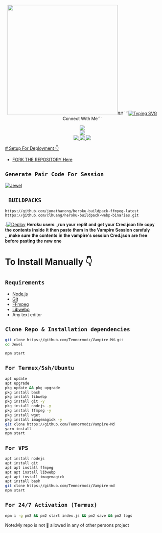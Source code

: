 <p align="center">
<img src="https://telegra.ph/file/6df8affbde800234b9436.jpg" width="360" height="360"/>## ```<a href="https://git.io/typing-svg"><img src="https://readme-typing-svg.demolab.com?font=Black+Ops+One&size=50&pause=1000&color=1BAFBAFF&center=true&width=910&height=100&lines=THANKS FOR CHOOSING +VAMPIRE-MD; WHATSAPP+BUG+BOT;CREATED+BY+GIDDY+TENNOR;RELEASED+22.2.2024" alt="Typing SVG" /></a>Connect With Me```
<p align="center">
<a href="https://youtube.com/@gideonowino-gc2ry?si=EF9V0pNRVRya_hjM"><img src="https://img.shields.io/badge/YouTube-ff0000?style=for-the-badge&logo=youtube&logoColor=ff000000&link=https://youtube.com/@DGXeon" /><br>
<a href="https://whatsapp.com/channel/0029VadqmtNA89MlYOW7Ep2n"><img src="https://img.shields.io/badge/WhatsApp Channel-25D366?style=for-the-badge&logo=whatsapp&logoColor=white&link=[https://whatsapp.com/channel/0029VaG9VfPKWEKk1rxTQD20](https://whatsapp.com/channel/0029VaWrCuH35fLuVP2iCc2R)" /><br>
<a href="https://t.me/Giddy_Tennor"><img src="https://img.shields.io/badge/Telegram-00FFFF?style=for-the-badge&logo=telegram&logoColor=white" />
<a href="[[[https://chat.whatsapp.com/Dy45nOiMm8ECJLdIR2wBbB](https://whatsapp.com/channel/0029VaWrCuH35fLuVP2iCc2R)](https://chat.whatsapp.com/Dy45nOiMm8ECJLdIR2wBbB)]"><img src="https://img.shields.io/badge/WhatsApp Group-25D366?style=for-the-badge&logo=whatsapp&logoColor=white" />
<a href="https://www.instagram.com/giddy_tennor_?igsh=YzZ0NDRoaXFxM2Zk=="><img src="https://img.shields.io/badge/Instagram-A020F0?style=for-the-badge&logo=instagram&logoColor=white" />
</p>
# Setup For Deployment 👇

- FORK THE REPOSITORY [Here](https://github.com/Tennormodz/Vampire-Md/fork)

## `Generate Pair Code For Session`
[![Jewel](https://repl.it/badge/github/quiec/whatsasena)](https://replit.com/@pesguru02/Classic-Pairing)

## ` BUILDPACKS`

```
https://github.com/jonathanong/heroku-buildpack-ffmpeg-latest
https://github.com/clhuang/heroku-buildpack-webp-binaries.git
```

.[![Deploy](https://www.herokucdn.com/deploy/button.svg)](https://dashboard.heroku.com/new?template=https://github.com/Tennormodz/Vampire-Md?tab=readme-ov-file)
𝐇𝐞𝐫𝐨𝐤𝐮 𝐮𝐬𝐞𝐫𝐬 ,,𝐫𝐮𝐧 𝐲𝐨𝐮𝐫 𝐫𝐞𝐩𝐥𝐢𝐭 𝐚𝐧𝐝 𝐠𝐞𝐭 𝐲𝐨𝐮𝐫 𝐂𝐫𝐞𝐝.𝐣𝐬𝐨𝐧 𝐟𝐢𝐥𝐞 𝐜𝐨𝐩𝐲 𝐭𝐡𝐞 𝐜𝐨𝐧𝐭𝐞𝐧𝐭𝐬 𝐢𝐧𝐬𝐢𝐝𝐞 𝐢𝐭 𝐭𝐡𝐞𝐧 𝐩𝐚𝐬𝐭𝐞 𝐭𝐡𝐞𝐦 𝐢𝐧 𝐭𝐡𝐞 𝐕𝐚𝐦𝐩𝐢𝐫𝐞 𝐒𝐞𝐬𝐬𝐢𝐨𝐧 𝐜𝐚𝐫𝐞𝐟𝐮𝐥𝐲 ,,,𝐦𝐚𝐤𝐞 𝐬𝐮𝐫𝐞 𝐭𝐡𝐞 𝐜𝐨𝐧𝐭𝐞𝐧𝐭𝐬 𝐢𝐧 𝐭𝐡𝐞 𝐯𝐚𝐦𝐩𝐢𝐫𝐞'𝐬 𝐬𝐞𝐬𝐬𝐢𝐨𝐧 𝐂𝐫𝐞𝐝.𝐣𝐬𝐨𝐧 𝐚𝐫𝐞 𝐟𝐫𝐞𝐞 𝐛𝐞𝐟𝐨𝐫𝐞 𝐩𝐚𝐬𝐭𝐢𝐧𝐠 𝐭𝐡𝐞 𝐧𝐞𝐰 𝐨𝐧𝐞
# To Install Manually 👇
## `Requirements`
* [Node.js](https://nodejs.org/en/)
* [Git](https://git-scm.com/downloads)
* [FFmpeg](https://github.com/BtbN/FFmpeg-Builds/releases/download/autobuild-2020-12-08-13-03/ffmpeg-n4.3.1-26-gca55240b8c-win64-gpl-4.3.zip)
* [Libwebp](https://developers.google.com/speed/webp/download)
* Any text editor
## `Clone Repo & Installation dependencies`
```bash
git clone https://github.com/Tennormodz/Vampire-Md.git
cd Jewel

npm start
```
## `For Termux/Ssh/Ubuntu`
```bash
apt update
apt upgrade
pkg update && pkg upgrade
pkg install bash
pkg install libwebp
pkg install git -y
pkg install nodejs -y 
pkg install ffmpeg -y 
pkg install wget
pkg install imagemagick -y
git clone https://github.com/Tennormodz/Vampire-Md
yarn install
npm start
```
## `For VPS`
```bash
apt install nodejs 
apt install git 
apt apt install ffmpeg 
apt apt install libwebp 
apt apt install imagemagick
apt install bash
git clone https://github.com/Tennormodz/Vampire-md 
npm start
```
## `For 24/7 Activation (Termux)`
```bash
npm i -g pm2 && pm2 start index.js && pm2 save && pm2 logs
```
Note:My repo is not 🚫 allowed in any of other persons project 
